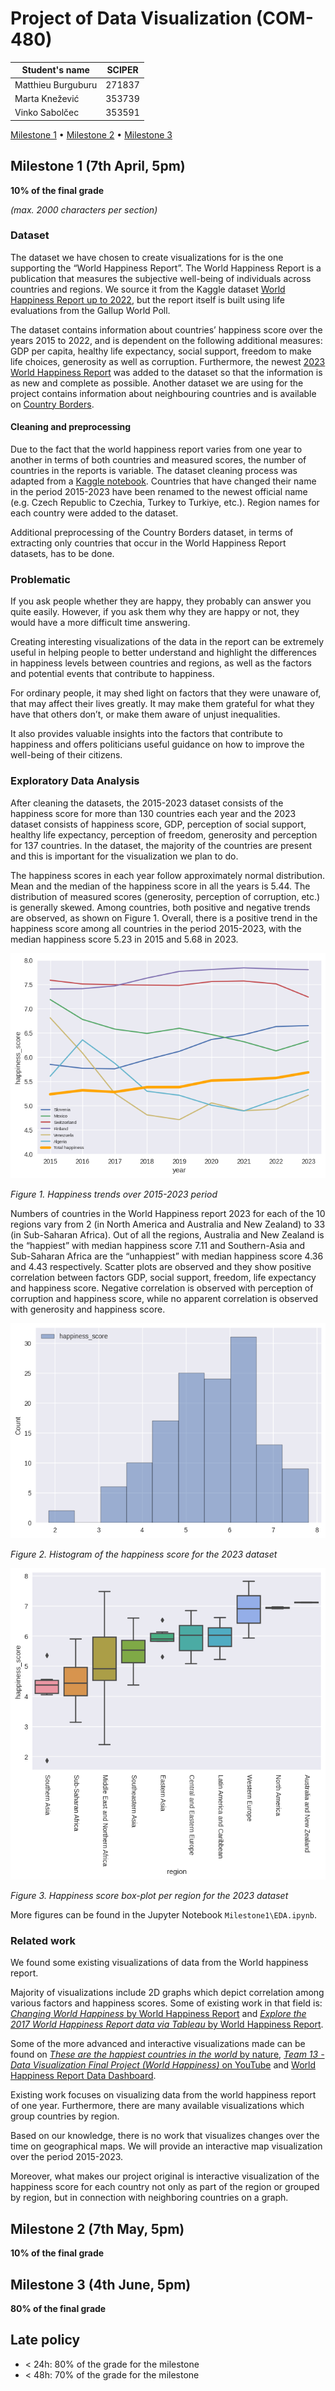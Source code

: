 # Project of Data Visualization (COM-480)

| Student's name     | SCIPER |
| ------------------ | ------ |
| Matthieu Burguburu | 271837 |
| Marta Knežević     | 353739 |
| Vinko Sabolčec     | 353591 |

[Milestone 1](#milestone-1) • [Milestone 2](#milestone-2) • [Milestone 3](#milestone-3)

## Milestone 1 (7th April, 5pm)

**10% of the final grade**

*(max. 2000 characters per section)*

### Dataset


The dataset we have chosen to create visualizations for is the one supporting the “World Happiness Report”.
The World Happiness Report is a publication that measures the subjective well-being of individuals across countries and regions. We source it from the Kaggle dataset [World Happiness Report up to 2022](https://www.kaggle.com/datasets/mathurinache/world-happiness-report), but the report itself is built using life evaluations from the Gallup World Poll.

The dataset contains information about countries’ happiness score over the years 2015 to 2022, and is dependent on the following additional measures: GDP per capita, healthy life expectancy, social support, freedom to make life choices, generosity as well as corruption. Furthermore, the newest [2023 World Happiness Report](https://worldhappiness.report/ed/2023/) was added to the dataset so that the information is as new and complete as possible. 
Another dataset we are using for the project contains information about neighbouring countries and is available on [Country Borders](https://github.com/geodatasource/country-borders).

#### Cleaning and preprocessing

Due to the fact that the world happiness report varies from one year to another in terms of both countries and measured scores, the number of countries in the reports is variable. The dataset cleaning process was adapted from a [Kaggle notebook](https://www.kaggle.com/code/htester/exploratory-data-analysis). Countries that have changed their name in the period 2015-2023 have been renamed to the newest official name (e.g. Czech Republic to Czechia, Turkey to Turkiye, etc.). Region names for each country were added to the dataset.

Additional preprocessing of the Country Borders dataset, in terms of extracting only countries that occur in the World Happiness Report datasets, has to be done.


### Problematic


If you ask people whether they are happy, they probably can answer you quite easily. However, if you ask them why they are happy or not, they would have a more difficult time answering.

Creating interesting visualizations of the data in the report can be extremely useful in helping people to better understand and highlight the differences in happiness levels between countries and regions, as well as the factors and potential events that contribute to happiness.

For ordinary people, it may shed light on factors that they were unaware of, that may affect their lives greatly. It may make them grateful for what they have that others don’t, or make them aware of unjust inequalities.

It also provides valuable insights into the factors that contribute to happiness and offers politicians useful guidance on how to improve the well-being of their citizens.

### Exploratory Data Analysis


After cleaning the datasets, the 2015-2023 dataset consists of the happiness score for more than 130 countries each year and the 2023 dataset consists of happiness score, GDP, perception of social support, healthy life expectancy, perception of freedom, generosity and perception for 137 countries. In the dataset, the majority of the countries are present and this is important for the visualization we plan to do.

The happiness scores in each year follow approximately normal distribution. Mean and the median of the happiness score in all the years is 5.44. The distribution of measured scores (generosity, perception of corruption, etc.) is generally skewed. Among countries, both positive and negative trends are observed, as shown on Figure 1. Overall, there is a positive trend in the happiness score among all countries in the period 2015-2023, with the median happiness score 5.23 in 2015 and 5.68 in 2023.


![](./Milestone1/img/happiness_score_over_time.png)

*Figure 1. Happiness trends over 2015-2023 period*

Numbers of countries in the World Happiness report 2023 for each of the 10 regions vary from 2 (in North America and Australia and New Zealand) to 33 (in Sub-Saharan Africa). Out of all the regions, Australia and New Zealand is the “happiest” with median happiness score 7.11 and Southern-Asia and Sub-Saharan Africa are the “unhappiest” with median happiness score 4.36 and 4.43 respectively. Scatter plots are observed and they show positive correlation between factors GDP, social support, freedom, life expectancy and happiness score. Negative correlation is observed with perception of corruption and happiness score, while no apparent correlation is observed with generosity and happiness score.

![](./Milestone1/img/23_hist.png)

*Figure 2. Histogram of the happiness score for the 2023 dataset*

![](./Milestone1/img/23_regions.png)

*Figure 3. Happiness score box-plot per region for the 2023 dataset*

More figures can be found in the Jupyter Notebook `Milestone1\EDA.ipynb`.

### Related work

We found some existing visualizations of data from the World happiness report.

Majority of visualizations include 2D graphs which depict correlation among various factors and happiness scores. 
Some of existing work in that field is: [*Changing World Happiness* by World Happiness Report](https://worldhappiness.report/ed/2019/changing-world-happiness/) and [*Explore the 2017 World Happiness Report data via Tableau* by World Happiness Report](https://worldhappiness.report/news/explore-the-2017-world-happiness-report-data-via-tableau/).

Some of the more advanced and interactive visualizations made can be found on [*These are the happiest countries in the world* by nature](https://www.nature.com/nature-index/news-blog/data-visualization-these-are-the-happiest-countries-world-happiness-report-twenty-nineteen), [*Team 13 - Data Visualization Final Project (World Happiness)* on YouTube](https://www.youtube.com/watch?v=3jAP0pScVVM)
and [World Happiness Report Data Dashboard](https://worldhappiness.report/data/).

Existing work focuses on visualizing data from the world happiness report of one year. Furthermore, there are many available visualizations which group countries by region.

Based on our knowledge, there is no work that visualizes changes over the time on geographical maps. We will provide an interactive map visualization over the period 2015-2023.

Moreover, what makes our project original is interactive visualization of the happiness score for each country not only as part of the region or grouped by region, but in connection with neighboring countries on a graph.


## Milestone 2 (7th May, 5pm)

**10% of the final grade**


## Milestone 3 (4th June, 5pm)

**80% of the final grade**


## Late policy

- < 24h: 80% of the grade for the milestone
- < 48h: 70% of the grade for the milestone

